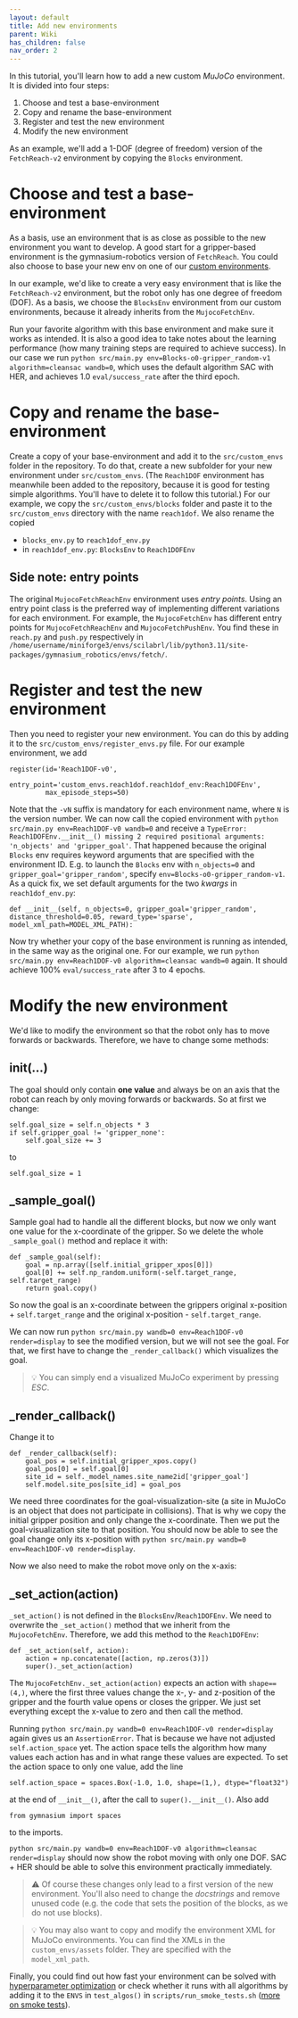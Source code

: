 ```yaml
---
layout: default
title: Add new environments
parent: Wiki
has_children: false
nav_order: 2
---
```


In this tutorial, you'll learn how to add a new custom _MuJoCo_ environment. It is divided into four steps:

1. Choose and test a base-environment
2. Copy and rename the base-environment
3. Register and test the new environment
4. Modify the new environment

As an example, we'll add a 1-DOF (degree of freedom) version of the `FetchReach-v2` environment by copying the `Blocks` environment.

# Choose and test a base-environment

As a basis, use an environment that is as close as possible to the new environment you want to develop. A good start for a gripper-based environment is the gymnasium-robotics version of `FetchReach`. You could also choose to base your new env on one of our [custom environments](Environments-Overview). 

In our example, we'd like to create a very easy environment that is like the `FetchReach-v2` environment, but the robot only has one degree of freedom (DOF). As a basis, we choose the `BlocksEnv` environment from our custom environments, because it already inherits from the `MujocoFetchEnv`.

Run your favorite algorithm with this base environment and make sure it works as intended. It is also a good idea to take notes about the learning performance (how many training steps are required to achieve success). In our case we run `python src/main.py env=Blocks-o0-gripper_random-v1 algorithm=cleansac wandb=0`, which uses the default algorithm SAC with HER, and achieves 1.0 `eval/success_rate` after the third epoch.

# Copy and rename the base-environment

Create a copy of your base-environment and add it to the `src/custom_envs` folder in the repository. To do that, create a new subfolder for your new environment under `src/custom_envs`.
(The `Reach1DOF` environment has meanwhile been added to the repository, because it is good for testing simple algorithms.
You'll have to delete it to follow this tutorial.)
For our example, we copy the `src/custom_envs/blocks` folder and paste it to the `src/custom_envs` directory with the name `reach1dof`. We also rename the copied

- `blocks_env.py` to `reach1dof_env.py`
- in `reach1dof_env.py`: `BlocksEnv` to `Reach1DOFEnv`


## Side note: entry points
The original `MujocoFetchReachEnv` environment uses _entry points_.
Using an entry point class is the preferred way of implementing different variations for each environment. For example, the `MujocoFetchEnv` has different entry points for `MujocoFetchReachEnv` and `MujocoFetchPushEnv`.
You find these in `reach.py` and `push.py` respectively in `/home/username/miniforge3/envs/scilabrl/lib/python3.11/site-packages/gymnasium_robotics/envs/fetch/`.

# Register and test the new environment

Then you need to register your new environment. You can do this by adding it to the `src/custom_envs/register_envs.py` file. For our example environment, we add 
```
register(id='Reach1DOF-v0',
         entry_point='custom_envs.reach1dof.reach1dof_env:Reach1DOFEnv',
         max_episode_steps=50)
```

Note that the `-vN` suffix is mandatory for each environment name, where `N` is the version number. We can now call the copied environment with `python src/main.py env=Reach1DOF-v0 wandb=0` and receive a `TypeError: Reach1DOFEnv.__init__() missing 2 required positional arguments: 'n_objects' and 'gripper_goal'`. That happened because the original `Blocks` env requires keyword arguments that are specified with the environment ID. E.g. to launch the `Blocks` env with `n_objects=0` and `gripper_goal='gripper_random'`, specify `env=Blocks-o0-gripper_random-v1`. As a quick fix, we set default arguments for the two _kwargs_ in `reach1dof_env.py`:
```
def __init__(self, n_objects=0, gripper_goal='gripper_random', distance_threshold=0.05, reward_type='sparse', model_xml_path=MODEL_XML_PATH):
```

Now try whether your copy of the base environment is running as intended, in the same way as the original one. For our example, we run `python src/main.py env=Reach1DOF-v0 algorithm=cleansac wandb=0` again. It should achieve 100% `eval/success_rate` after 3 to 4 epochs.

# Modify the new environment
We'd like to modify the environment so that the robot only has to move forwards or backwards.
Therefore, we have to change some methods:

## __init__(...)
The goal should only contain __one value__ and always be on an axis that the robot can reach by only moving forwards or backwards. So at first we change:
```
self.goal_size = self.n_objects * 3
if self.gripper_goal != 'gripper_none':
    self.goal_size += 3
```
to
```
self.goal_size = 1
```

## _sample_goal()
Sample goal had to handle all the different blocks, but now we only want one value for the x-coordinate of the gripper. So we delete the whole `_sample_goal()` method and replace it with:
```
def _sample_goal(self):
    goal = np.array([self.initial_gripper_xpos[0]])
    goal[0] += self.np_random.uniform(-self.target_range, self.target_range)
    return goal.copy()
```
So now the goal is an x-coordinate between the grippers original x-position + `self.target_range` and the original x-position - `self.target_range`.

We can now run `python src/main.py wandb=0 env=Reach1DOF-v0 render=display` to see the modified version, but we will not see the goal. For that, we first have to change the `_render_callback()` which visualizes the goal.

> 💡 You can simply end a visualized MuJoCo experiment by pressing _ESC_.

## _render_callback()
Change it to
```
def _render_callback(self):
    goal_pos = self.initial_gripper_xpos.copy()
    goal_pos[0] = self.goal[0]
    site_id = self._model_names.site_name2id['gripper_goal']
    self.model.site_pos[site_id] = goal_pos
```
We need three coordinates for the goal-visualization-site (a site in MuJoCo is an object that does not participate in collisions). That is why we copy the initial gripper position and only change the x-coordinate. Then we put the goal-visualization site to that position. You should now be able to see the goal change only its x-position with `python src/main.py wandb=0 env=Reach1DOF-v0 render=display`.

Now we also need to make the robot move only on the x-axis:

## _set_action(action)
`_set_action()` is not defined in the `BlocksEnv`/`Reach1DOFEnv`. We need to overwrite the `_set_action()` method that we inherit from the `MujocoFetchEnv`. Therefore, we add this method to the `Reach1DOFEnv`:
```
def _set_action(self, action):
    action = np.concatenate([action, np.zeros(3)])
    super()._set_action(action)
```

The `MujocoFetchEnv._set_action(action)` expects an action with `shape==(4,)`, where the first three values change the x-, y- and z-position of the gripper and the fourth value opens or closes the gripper. We just set everything except the x-value to zero and then call the method.

Running `python src/main.py wandb=0 env=Reach1DOF-v0 render=display` again gives us an `AssertionError`. That is because we have not adjusted `self.action_space` yet. The action space tells the algorithm how many values each action has and in what range these values are expected. To set the action space to only one value, add the line 
```
self.action_space = spaces.Box(-1.0, 1.0, shape=(1,), dtype="float32")
```
at the end of `__init__()`, after the call to `super().__init__()`. Also add
```
from gymnasium import spaces
```
to the imports.

`python src/main.py wandb=0 env=Reach1DOF-v0 algorithm=cleansac render=display` should now show the robot moving with only one DOF. SAC + HER should be able to solve this environment practically immediately.

> ⚠️ Of course these changes only lead to a first version of the new environment. You'll also need to change the _docstrings_ and remove unused code (e.g. the code that sets the position of the blocks, as we do not use blocks).

> 💡 You may also want to copy and modify the environment XML for MuJoCo environments. You can find the XMLs in the `custom_envs/assets` folder. They are specified with the `model_xml_path`.

Finally, you could find out how fast your environment can be solved with [hyperparameter optimization](Hyperparameter-optimization) or check whether it runs with all algorithms by adding it to the `ENVS` in `test_algos()` in `scripts/run_smoke_tests.sh` ([more on smoke tests](Smoke-tests)).
